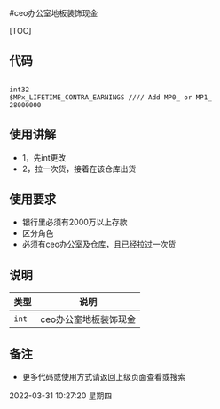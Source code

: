 #ceo办公室地板装饰现金

[TOC]

## 代码

```

int32  
$MPx_LIFETIME_CONTRA_EARNINGS //// Add MP0_ or MP1_
28000000
 ```

## 使用讲解
- 1，先int更改
- 2，拉一次货，接着在该仓库出货

## 使用要求
- 银行里必须有2000万以上存款
- 区分角色
- 必须有ceo办公室及仓库，且已经拉过一次货


## 说明

|类型|说明|
|:-----|-----                           |
|`int`  |ceo办公室地板装饰现金 |

## 备注

- 更多代码或使用方式请返回上级页面查看或搜索

2022-03-31 10:27:20 星期四

